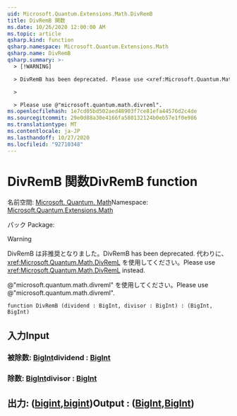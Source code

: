 ```yaml
---
uid: Microsoft.Quantum.Extensions.Math.DivRemB
title: DivRemB 関数
ms.date: 10/26/2020 12:00:00 AM
ms.topic: article
qsharp.kind: function
qsharp.namespace: Microsoft.Quantum.Extensions.Math
qsharp.name: DivRemB
qsharp.summary: >-
  > [!WARNING]

  > DivRemB has been deprecated. Please use <xref:Microsoft.Quantum.Math.DivRemL> instead.

  >

  > Please use @"microsoft.quantum.math.divreml".
ms.openlocfilehash: 1e7cd05bd502aed48903f7ce81efa44576d2c4de
ms.sourcegitcommit: 29e0d88a30e4166fa580132124b0eb57e1f0e986
ms.translationtype: MT
ms.contentlocale: ja-JP
ms.lasthandoff: 10/27/2020
ms.locfileid: "92710348"
---
```

# <a name="divremb-function"></a><span data-ttu-id="3c969-102">DivRemB 関数</span><span class="sxs-lookup"><span data-stu-id="3c969-102">DivRemB function</span></span>

<span data-ttu-id="3c969-103">名前空間: [Microsoft. Quantum. Math](xref:Microsoft.Quantum.Extensions.Math)</span><span class="sxs-lookup"><span data-stu-id="3c969-103">Namespace: [Microsoft.Quantum.Extensions.Math](xref:Microsoft.Quantum.Extensions.Math)</span></span>

<span data-ttu-id="3c969-104">パック [](https://nuget.org/packages/)</span><span class="sxs-lookup"><span data-stu-id="3c969-104">Package: [](https://nuget.org/packages/)</span></span>


> [!WARNING]
> <span data-ttu-id="3c969-105">DivRemB は非推奨となりました。</span><span class="sxs-lookup"><span data-stu-id="3c969-105">DivRemB has been deprecated.</span></span> <span data-ttu-id="3c969-106">代わりに、<xref:Microsoft.Quantum.Math.DivRemL> を使用してください。</span><span class="sxs-lookup"><span data-stu-id="3c969-106">Please use <xref:Microsoft.Quantum.Math.DivRemL> instead.</span></span>
>
> <span data-ttu-id="3c969-107">@"microsoft.quantum.math.divreml" を使用してください。</span><span class="sxs-lookup"><span data-stu-id="3c969-107">Please use @"microsoft.quantum.math.divreml".</span></span>



```qsharp
function DivRemB (dividend : BigInt, divisor : BigInt) : (BigInt, BigInt)
```


## <a name="input"></a><span data-ttu-id="3c969-108">入力</span><span class="sxs-lookup"><span data-stu-id="3c969-108">Input</span></span>

### <a name="dividend--bigint"></a><span data-ttu-id="3c969-109">被除数: [BigInt](xref:microsoft.quantum.lang-ref.bigint)</span><span class="sxs-lookup"><span data-stu-id="3c969-109">dividend : [BigInt](xref:microsoft.quantum.lang-ref.bigint)</span></span>




### <a name="divisor--bigint"></a><span data-ttu-id="3c969-110">除数: [BigInt](xref:microsoft.quantum.lang-ref.bigint)</span><span class="sxs-lookup"><span data-stu-id="3c969-110">divisor : [BigInt](xref:microsoft.quantum.lang-ref.bigint)</span></span>





## <a name="output--bigintbigint"></a><span data-ttu-id="3c969-111">出力: ([bigint](xref:microsoft.quantum.lang-ref.bigint),[bigint](xref:microsoft.quantum.lang-ref.bigint))</span><span class="sxs-lookup"><span data-stu-id="3c969-111">Output : ([BigInt](xref:microsoft.quantum.lang-ref.bigint),[BigInt](xref:microsoft.quantum.lang-ref.bigint))</span></span>

